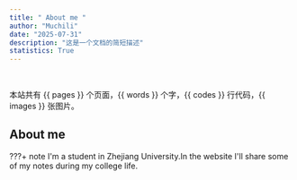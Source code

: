 ```yaml
---
title: " About me "
author: "Muchili"
date: "2025-07-31"
description: "这是一个文档的简短描述"
statistics: True
---
```


<div markdown="1" class="homepage">
<h1 style="font-size: 2rem; margin-left: 4%"><span id="typed"></span></h1>
</div>
本站共有 {{ pages }} 个页面，{{ words }} 个字，{{ codes }} 行代码，{{ images }} 张图片。



## About me

???+ note
     I'm a student in Zhejiang University.In the website I'll share some of my notes during my college life.